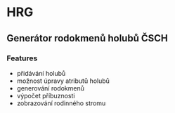 # HRG 
## Generátor rodokmenů holubů ČSCH

### Features
- přidávání holubů
- možnost úpravy atributů holubů
- generování rodokmenů
- výpočet příbuznosti
- zobrazování rodinného stromu
